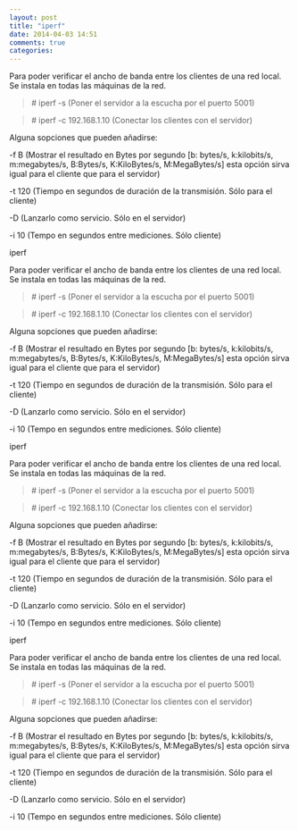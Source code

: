 ```yaml
---
layout: post
title: "iperf"
date: 2014-04-03 14:51
comments: true
categories: 
---
```

Para poder verificar el ancho de banda entre los clientes de una red local. Se instala en todas las máquinas de la red.

>\# iperf -s (Poner el servidor a la escucha por el puerto 5001)

>\# iperf -c 192.168.1.10 (Conectar los clientes con el servidor)

Alguna sopciones que pueden añadirse:

-f B (Mostrar el resultado en Bytes por segundo [b: bytes/s, k:kilobits/s, m:megabytes/s, B:Bytes/s, K:KiloBytes/s, M:MegaBytes/s] esta opción sirva igual para el cliente que para el servidor)

-t 120 (Tiempo en segundos de duración de la transmisión. Sólo para el cliente)

-D (Lanzarlo como servicio. Sólo en el servidor)

-i 10 (Tempo en segundos entre mediciones. Sólo cliente)

iperf

Para poder verificar el ancho de banda entre los clientes de una red local. Se instala en todas las máquinas de la red.

>\# iperf -s (Poner el servidor a la escucha por el puerto 5001)

>\# iperf -c 192.168.1.10 (Conectar los clientes con el servidor)

Alguna sopciones que pueden añadirse:

-f B (Mostrar el resultado en Bytes por segundo [b: bytes/s, k:kilobits/s, m:megabytes/s, B:Bytes/s, K:KiloBytes/s, M:MegaBytes/s] esta opción sirva igual para el cliente que para el servidor)

-t 120 (Tiempo en segundos de duración de la transmisión. Sólo para el cliente)

-D (Lanzarlo como servicio. Sólo en el servidor)

-i 10 (Tempo en segundos entre mediciones. Sólo cliente)

iperf

Para poder verificar el ancho de banda entre los clientes de una red local. Se instala en todas las máquinas de la red.

>\# iperf -s (Poner el servidor a la escucha por el puerto 5001)

>\# iperf -c 192.168.1.10 (Conectar los clientes con el servidor)

Alguna sopciones que pueden añadirse:

-f B (Mostrar el resultado en Bytes por segundo [b: bytes/s, k:kilobits/s, m:megabytes/s, B:Bytes/s, K:KiloBytes/s, M:MegaBytes/s] esta opción sirva igual para el cliente que para el servidor)

-t 120 (Tiempo en segundos de duración de la transmisión. Sólo para el cliente)

-D (Lanzarlo como servicio. Sólo en el servidor)

-i 10 (Tempo en segundos entre mediciones. Sólo cliente)

iperf

Para poder verificar el ancho de banda entre los clientes de una red local. Se instala en todas las máquinas de la red.

>\# iperf -s (Poner el servidor a la escucha por el puerto 5001)

>\# iperf -c 192.168.1.10 (Conectar los clientes con el servidor)

Alguna sopciones que pueden añadirse:

-f B (Mostrar el resultado en Bytes por segundo [b: bytes/s, k:kilobits/s, m:megabytes/s, B:Bytes/s, K:KiloBytes/s, M:MegaBytes/s] esta opción sirva igual para el cliente que para el servidor)

-t 120 (Tiempo en segundos de duración de la transmisión. Sólo para el cliente)

-D (Lanzarlo como servicio. Sólo en el servidor)

-i 10 (Tempo en segundos entre mediciones. Sólo cliente)

